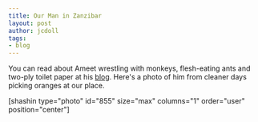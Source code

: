 ```yaml
---
title: Our Man in Zanzibar
layout: post
author: jcdoll
tags:
- blog
---
```


You can read about Ameet wrestling with monkeys, flesh-eating ants and two-ply toilet paper at his [blog](http://ameetss.posterous.com/). Here's a photo of him from cleaner days picking oranges at our place.

[shashin type="photo" id="855" size="max" columns="1" order="user" position="center"]
